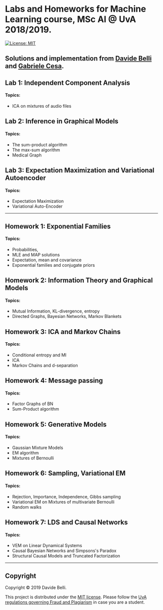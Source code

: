 # Labs and Homeworks for Machine Learning course, MSc AI @ UvA 2018/2019.

[![License: MIT](https://img.shields.io/badge/License-MIT-yellow.svg)](https://opensource.org/licenses/MIT)
  
Solutions and implementation from [Davide Belli](https://github.com/davide-belli) and [Gabriele Cesa](https://github.com/Gabri95).
---

## Lab 1: Independent Component Analysis
#### Topics:
- ICA on mixtures of audio files

## Lab 2: Inference in Graphical Models
#### Topics:
- The sum-product algorithm
- The max-sum algorithm
- Medical Graph

## Lab 3: Expectation Maximization and Variational Autoencoder
#### Topics:
- Expectation Maximization
- Variational Auto-Encoder
---

## Homework 1: Exponential Families
#### Topics: 
- Probabilities, 
- MLE and MAP solutions
- Expectation, mean and covariance
- Exponential families and conjugate priors

## Homework 2: Information Theory and Graphical Models
#### Topics: 
- Mutual Information, KL-divergence, entropy
- Directed Graphs, Bayesian Networks, Markov Blankets

## Homework 3: ICA and Markov Chains
#### Topics:
- Conditional entropy and MI
- ICA
- Markov Chains and d-separation

## Homework 4: Message passing
#### Topics:
- Factor Graphs of BN
- Sum-Product algorithm

## Homework 5: Generative Models
#### Topics:
- Gaussian Mixture Models
- EM algorithm
- Mixtures of Bernoulli

## Homework 6: Sampling, Variational EM
#### Topics:
- Rejection, Importance, Independence, Gibbs sampling
- Variational EM on Mixtures of multivariate Bernoulli
- Random walks

## Homework 7: LDS and Causal Networks
#### Topics:
- VEM on Linear Dynamical Systems
- Causal Bayesian Networks and Simpsons's Paradox
- Structural Causal Models and Truncated Factorization

---

## Copyright

Copyright © 2019 Davide Belli.

<p align=“justify”>
This project is distributed under the <a href="LICENSE">MIT license</a>.  
Please follow the <a href="http://student.uva.nl/en/content/az/plagiarism-and-fraud/plagiarism-and-fraud.html">UvA regulations governing Fraud and Plagiarism</a> in case you are a student.
</p>
